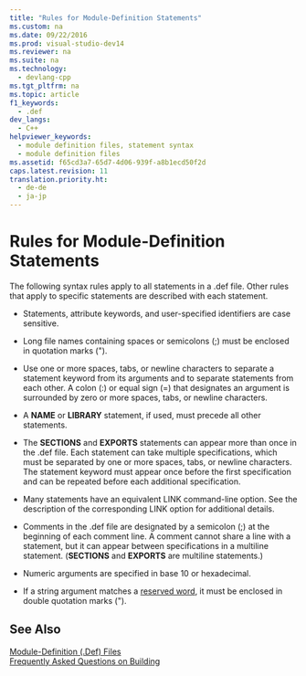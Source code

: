 ```yaml
---
title: "Rules for Module-Definition Statements"
ms.custom: na
ms.date: 09/22/2016
ms.prod: visual-studio-dev14
ms.reviewer: na
ms.suite: na
ms.technology: 
  - devlang-cpp
ms.tgt_pltfrm: na
ms.topic: article
f1_keywords: 
  - .def
dev_langs: 
  - C++
helpviewer_keywords: 
  - module definition files, statement syntax
  - module definition files
ms.assetid: f65cd3a7-65d7-4d06-939f-a8b1ecd50f2d
caps.latest.revision: 11
translation.priority.ht: 
  - de-de
  - ja-jp
---
```

# Rules for Module-Definition Statements
The following syntax rules apply to all statements in a .def file. Other rules that apply to specific statements are described with each statement.  
  
-   Statements, attribute keywords, and user-specified identifiers are case sensitive.  
  
-   Long file names containing spaces or semicolons (;) must be enclosed in quotation marks (").  
  
-   Use one or more spaces, tabs, or newline characters to separate a statement keyword from its arguments and to separate statements from each other. A colon (:) or equal sign (=) that designates an argument is surrounded by zero or more spaces, tabs, or newline characters.  
  
-   A **NAME** or **LIBRARY** statement, if used, must precede all other statements.  
  
-   The **SECTIONS** and **EXPORTS** statements can appear more than once in the .def file. Each statement can take multiple specifications, which must be separated by one or more spaces, tabs, or newline characters. The statement keyword must appear once before the first specification and can be repeated before each additional specification.  
  
-   Many statements have an equivalent LINK command-line option. See the description of the corresponding LINK option for additional details.  
  
-   Comments in the .def file are designated by a semicolon (;) at the beginning of each comment line. A comment cannot share a line with a statement, but it can appear between specifications in a multiline statement. (**SECTIONS** and **EXPORTS** are multiline statements.)  
  
-   Numeric arguments are specified in base 10 or hexadecimal.  
  
-   If a string argument matches a [reserved word](../vs140/reserved-words.md), it must be enclosed in double quotation marks (").  
  
## See Also  
 [Module-Definition (.Def) Files](../vs140/module-definition--.def--files.md)   
 [Frequently Asked Questions on Building](assetId:///56a3bb8f-0181-4989-bab4-a07ba950ab08)